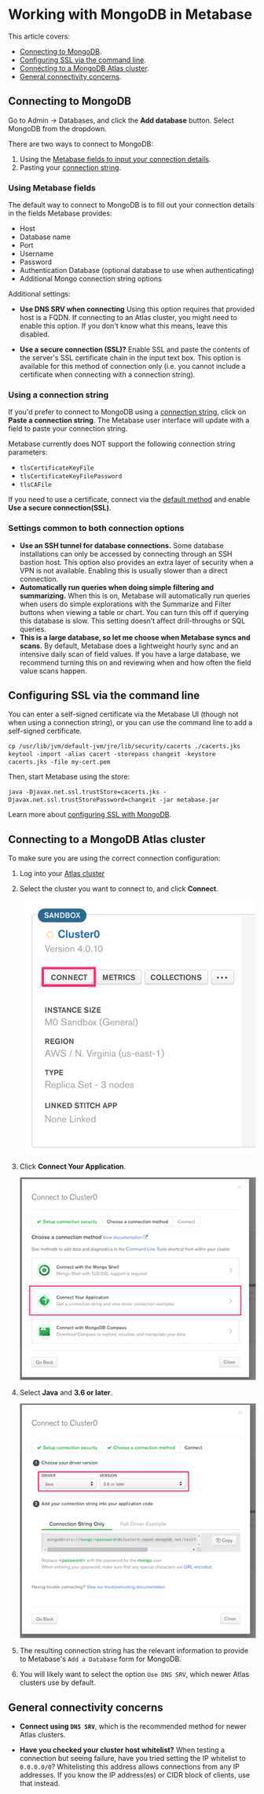 # Working with MongoDB in Metabase

This article covers:

- [Connecting to MongoDB](#connecting-to-mongodb).
- [Configuring SSL via the command line](#configuring-ssl-via-the-command-line).
- [Connecting to a MongoDB Atlas cluster](#connecting-to-a-mongodb-atlas-cluster).
- [General connectivity concerns](#general-connectivity-concerns).

## Connecting to MongoDB

Go to Admin -> Databases, and click the **Add database** button. Select MongoDB from the dropdown.

There are two ways to connect to MongoDB:
1. Using the [Metabase fields to input your connection details](#using-metabase-fields).
2. Pasting your [connection string](#using-a-connection-string).

### Using Metabase fields

The default way to connect to MongoDB is to fill out your connection details in the fields Metabase provides:

- Host
- Database name
- Port
- Username
- Password
- Authentication Database (optional database to use when authenticating)
- Additional Mongo connection string options

Additional settings:

- **Use DNS SRV when connecting** Using this option requires that provided host is a FQDN. If connecting to an Atlas cluster, you might need to enable this option. If you don't know what this means, leave this disabled.

- **Use a secure connection (SSL)?** Enable SSL and paste the contents of the server's SSL certificate chain in the input text box. This option is available for this method of connection only (i.e. you cannot include a certificate when connecting with a connection string).

### Using a connection string

If you'd prefer to connect to MongoDB using a [connection string](https://docs.mongodb.com/manual/reference/connection-string/),
click on **Paste a connection string**. The Metabase user interface will update with a field to paste your connection string.

Metabase currently does NOT support the following connection string parameters:

- `tlsCertificateKeyFile`
- `tlsCertificateKeyFilePassword`
- `tlsCAFile`

If you need to use a certificate, connect via the [default method](#using-metabase-fields) and enable **Use a secure connection(SSL)**.

### Settings common to both connection options

- **Use an SSH tunnel for database connections.** Some database installations can only be accessed by connecting through an SSH bastion host. This option also provides an extra layer of security when a VPN is not available. Enabling this is usually slower than a direct connection.
- **Automatically run queries when doing simple filtering and summarizing.** When this is on, Metabase will automatically run queries when users do simple explorations with the Summarize and Filter buttons when viewing a table or chart. You can turn this off if querying this database is slow. This setting doesn’t affect drill-throughs or SQL queries. 
- **This is a large database, so let me choose when Metabase syncs and scans.** By default, Metabase does a lightweight hourly sync and an intensive daily scan of field values. If you have a large database, we recommend turning this on and reviewing when and how often the field value scans happen.

 ## Configuring SSL via the command line
 
 You can enter a self-signed certificate via the Metabase UI (though not when using a connection string), or you can use the command line to add a self-signed certificate. 

 ```
 cp /usr/lib/jvm/default-jvm/jre/lib/security/cacerts ./cacerts.jks
 keytool -import -alias cacert -storepass changeit -keystore cacerts.jks -file my-cert.pem
  ```

 Then, start Metabase using the store:

```
java -Djavax.net.ssl.trustStore=cacerts.jks -Djavax.net.ssl.trustStorePassword=changeit -jar metabase.jar
```

Learn more about [configuring SSL with MongoDB](http://mongodb.github.io/mongo-java-driver/3.0/driver/reference/connecting/ssl/).

## Connecting to a MongoDB Atlas cluster

 To make sure you are using the correct connection configuration:

  1. Log into your [Atlas cluster](https://cloud.mongodb.com)

  2. Select the cluster you want to connect to, and click **Connect**.

     ![Your cluster screengrab](../images/mongo_1.png "Your cluster")

  3. Click **Connect Your Application**.

     ![Connect screengrab](../images/mongo_2.png "Connect")

  4. Select **Java** and **3.6 or later**.

     ![Java screengrab](../images/mongo_3.png "Java")

  5. The resulting connection string has the relevant information to provide to Metabase's `Add a Database` form for MongoDB.
 
  6. You will likely want to select the option `Use DNS SRV`, which newer Atlas clusters use by default.

## General connectivity concerns

 - **Connect using `DNS SRV`**, which is the recommended method for newer Atlas clusters.

 - **Have you checked your cluster host whitelist?** When testing a connection but seeing failure, have you tried setting the IP whitelist to `0.0.0.0/0`?  Whitelisting this address allows connections from any IP addresses. If you know the IP address(es) or CIDR block of clients, use that instead.


